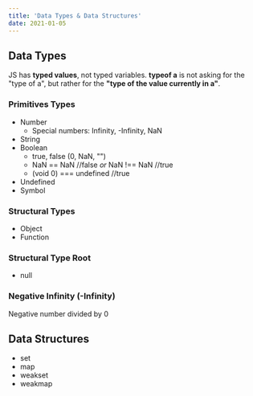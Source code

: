```yaml
---
title: 'Data Types & Data Structures'
date: 2021-01-05
---
```


## Data Types

JS has **typed values**, not typed variables.
**typeof a** is not asking for the "type of a", but rather for the **"type of the value currently in a"**.

### Primitives Types
- Number
  - Special numbers: Infinity, -Infinity, NaN
- String
- Boolean
  - true, false (0, NaN, "")
  - NaN == NaN  //false _or_ NaN !== NaN //true
  - (void 0) === undefined //true
- Undefined
- Symbol

### Structural Types
- Object
- Function

### Structural Type Root
- null

### Negative Infinity (-Infinity)
  Negative number divided by 0

## Data Structures
- set
- map
- weakset
- weakmap

